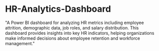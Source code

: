 # HR-Analytics-Dashboard
"A Power BI dashboard for analyzing HR metrics including employee attrition, demographic data, job roles, and salary distribution. This dashboard provides insights into key HR indicators, helping organizations make informed decisions about employee retention and workforce management."
